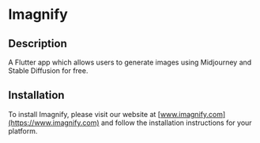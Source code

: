 # Imagnify

## Description

A Flutter app which allows users to generate images using Midjourney and Stable Diffusion for free.

## Installation

To install Imagnify, please visit our website at [www.imagnify.com](https://www.imagnify.com) and follow the installation instructions for your platform.

